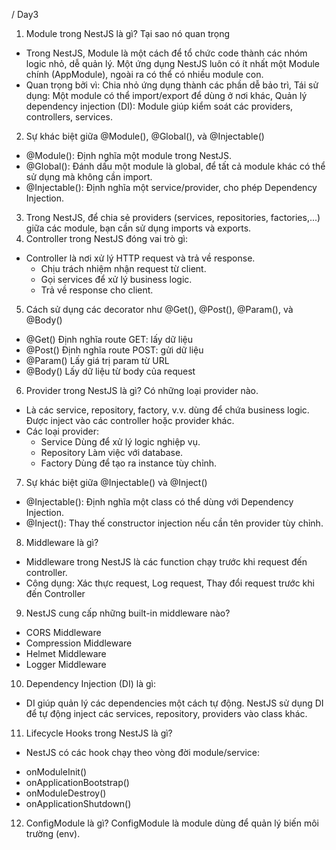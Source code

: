 / Day3

1. Module trong NestJS là gì? Tại sao nó quan trọng
- Trong NestJS, Module là một cách để tổ chức code thành các nhóm logic nhỏ, dễ quản lý. Một ứng dụng NestJS luôn có ít nhất một Module chính (AppModule), ngoài ra có thể có nhiều module con.
- Quan trọng bởi vì: Chia nhỏ ứng dụng thành các phần dễ bảo trì, Tái sử dụng: Một module có thể import/export để dùng ở nơi khác, Quản lý dependency injection (DI): Module giúp kiểm soát các providers, controllers, services.
2. Sự khác biệt giữa @Module(), @Global(), và @Injectable()
  - @Module():	Định nghĩa một module trong NestJS.
  - @Global():	Đánh dấu một module là global, để tất cả module khác có thể sử dụng mà không cần import.
  - @Injectable():	Định nghĩa một service/provider, cho phép Dependency Injection.
3. Trong NestJS, để chia sẻ providers (services, repositories, factories,...) giữa các module, bạn cần sử dụng imports và exports.
4. Controller trong NestJS đóng vai trò gì:
  - Controller là nơi xử lý HTTP request và trả về response.
    + Chịu trách nhiệm nhận request từ client.
    + Gọi services để xử lý business logic.
    + Trả về response cho client.
5. Cách sử dụng các decorator như @Get(), @Post(), @Param(), và @Body()
  - @Get()	Định nghĩa route GET: lấy dữ liệu
  - @Post()	Định nghĩa route POST: gửi dữ liệu
  - @Param()	Lấy giá trị param từ URL
  - @Body()	Lấy dữ liệu từ body của request
6. Provider trong NestJS là gì? Có những loại provider nào.
  - Là các service, repository, factory, v.v. dùng để chứa business logic. Được inject vào các controller hoặc provider khác.
  - Các loại provider:
    + Service	Dùng để xử lý logic nghiệp vụ.
    + Repository	Làm việc với database.
    + Factory	Dùng để tạo ra instance tùy chỉnh.
7. Sự khác biệt giữa @Injectable() và @Inject()
  - @Injectable():	Định nghĩa một class có thể dùng với Dependency Injection.
  - @Inject():	Thay thế constructor injection nếu cần tên provider tùy chỉnh.
8. Middleware là gì?
  - Middleware trong NestJS là các function chạy trước khi request đến controller.
  - Công dụng: Xác thực request, Log request, Thay đổi request trước khi đến Controller
9. NestJS cung cấp những built-in middleware nào?
  - CORS Middleware
  - Compression Middleware
  - Helmet Middleware
  - Logger Middleware
10. Dependency Injection (DI) là gì: 
  - DI giúp quản lý các dependencies một cách tự động. NestJS sử dụng DI để tự động inject các services, repository, providers vào class khác.
11. Lifecycle Hooks trong NestJS là gì?
  - NestJS có các hook chạy theo vòng đời module/service:
   + onModuleInit()
   + onApplicationBootstrap()
   + onModuleDestroy()
   + onApplicationShutdown()
12. ConfigModule là gì?
ConfigModule là module dùng để quản lý biến môi trường (env).


